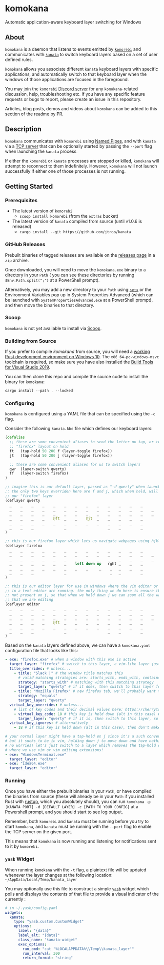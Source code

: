 # komokana

Automatic application-aware keyboard layer switching for Windows

## About

`komokana` is a daemon that listens to events emitted by [`komorebi`](https://github.com/LGUG2Z/komorebi) and communicates
with [`kanata`](https://github.com/jtroo/kanata) to switch keyboard layers based on a set of user defined rules.

`komokana` allows you associate different `kanata` keyboard layers with specific applications, and automatically switch
to that keyboard layer when the windows of those applications are focused in the foreground.

You may join the `komorebi` [Discord server](https://discord.gg/mGkn66PHkx) for any `komokana`-related discussion, help,
troubleshooting etc. If you have any specific feature requests or bugs to report, please create an issue in this repository.

Articles, blog posts, demos and videos about `komokana` can be added to this section of the readme by PR.

## Description

`komokana` communicates with `komorebi`
using [Named Pipes](https://docs.microsoft.com/en-us/windows/win32/ipc/named-pipes),
and with `kanata` via a [TCP server](https://en.wikipedia.org/wiki/Transmission_Control_Protocol) that can be optionally
started by passing the `--port` flag when launching the `kanata` process.

If either the `komorebi` or `kanata` processes are stopped or killed, `komokana` will attempt to reconnect to them
indefinitely. However, `komokana` will not launch successfully if either one of those processes is not running.

## Getting Started

### Prerequisites

- The latest version of `komorebi`
  - `scoop install komorebi` (from the `extras` bucket)
- The latest version of `kanata` compiled from source (until v1.0.6 is released)
  - `cargo install --git https://github.com/jtroo/kanata`

### GitHub Releases

Prebuilt binaries of tagged releases are available on the [releases page](https://github.com/LGUG2Z/komokana/releases)
in a `zip` archive.

Once downloaded, you will need to move the `komokana.exe` binary to a directory in your `Path` (
you can see these directories by running `$Env:Path.split(";")` at a PowerShell prompt).

Alternatively, you may add a new directory to your `Path`
using [`setx`](https://docs.microsoft.com/en-us/windows-server/administration/windows-commands/setx) or the Environment
Variables pop up in System Properties Advanced (which can be launched with `SystemPropertiesAdvanced.exe` at a
PowerShell prompt), and then move the binaries to that directory.

### Scoop

`komokana` is not yet available to install via [Scoop](https://scoop.sh).

### Building from Source

If you prefer to compile _komokana_ from source, you will need
a [working Rust development environment on Windows 10](https://rustup.rs/). The `x86_64-pc-windows-msvc` toolchain is
required, so make sure you have also installed
the [Build Tools for Visual Studio 2019](https://stackoverflow.com/a/55603112).

You can then clone this repo and compile the source code to install the binary for `komokana`:

```powershell
cargo install --path . --locked
```

### Configuring

`komokana` is configured using a YAML file that can be specified using the `-c` flag.

Consider the following `kanata.kbd` file which defines our keyboard layers:

```clojure
(defalias
  ;; these are some convenient aliases to send the letter on tap, or toggle the
  ;; "firefox" layout on hold
  ft   (tap-hold 50 200 f (layer-toggle firefox))
  jt   (tap-hold 50 200 j (layer-toggle firefox))

  ;; these are some convenient aliases for us to switch layers
  qwr  (layer-switch qwerty)
  ff   (layer-switch firefox)
)

;; imagine this is our default layer, passed as "-d qwerty" when launching komokana
;; the only two keys overriden here are f and j, which when held, will toggle
;; our "firefox" layer
(deflayer qwerty
  _    _    _    _    _    _    _    _    _    _    _    _    _          _    _    _
  _    _    _    _    _    _    _    _    _    _    _    _    _    _     _    _    _
  _    _    _    _    _    _    _    _    _    _    _    _    _    _     _    _    _
  _    _    _    _    @ft  _    _    @jt  _    _    _    _    _
  _    _    _    _    _    _    _    _    _    _    _    _    _               _
  _    _    _              _                   _    _         _          _    _    _
)

;; this is our firefox layer which lets us navigate webpages using hjkl
(deflayer firefox
  _    _    _    _    _    _    _    _    _    _    _    _    _          _    _    _
  _    _    _    _    _    _    _    _    _    _    _    _    _    _     _    _    _
  _    _    _    _    _    _    _    _    _    _    _    _    _    _     _    _    _
  _    _    _    _    _    _    left down up   rght _    _    _
  _    _    _    _    _    _    _    _     _    _   _    _    _               _
  _    _    _              _                    _   _         _          _    _    _
)

;; this is our editor layer for use in windows where the vim editor or vim extensions
;; in a text editor are running. the only thing we do here is ensure that the tap-hold
;; not present on j, so that when we hold down j we can zoom all the way down the file
;; that we are editing
(deflayer editor
  _    _    _    _    _    _    _    _    _    _    _    _    _          _    _    _
  _    _    _    _    _    _    _    _    _    _    _    _    _    _     _    _    _
  _    _    _    _    _    _    _    _    _    _    _    _    _    _     _    _    _
  _    _    _    _    @ft  _    _    _    _    _    _    _    _
  _    _    _    _    _    _    _    _    _    _    _    _    _               _
  _    _    _              _                   _    _         _          _    _    _
)
```

Based on the `kanata` layers defined above, we can have a `komokana.yaml` configuration file that looks like this:

```yaml
- exe: "firefox.exe" # when a window with this exe is active
  target_layer: "firefox" # switch to this layer, a vim-like layer just for browsing!
  title_overrides: # unless...
    - title: "Slack |" # the window title matches this
      # valid matching strategies are: starts_with, ends_with, contains and equals
      strategy: "starts_with" # matching with this matching strategy
      target_layer: "qwerty" # if it does, then switch to this layer for chatting
    - title: "Mozilla Firefox" # new firefox tab, we'll probably want to switch to qwerty mode to type a url!
      strategy: "equals"
      target_layer: "qwerty"
  virtual_key_overrides: # unless...
    # list of key codes and their decimal values here: https://cherrytree.at/misc/vk.htm
    - virtual_key_code: 18 # this key is held down (alt in this case) when the window becomes active
      targer_layer: "qwerty" # if it is, then switch to this layer, so that we can continue switching window focus with alt+hjkl
  virtual_key_ignores: # alternatively
    - 18 # if this key is held down (alt in this case), then don't make any layer switches

# your normal layer might have a tap-hold on j since it's a such convenient and ergonomic key
# but it sucks to be in vim, holding down j to move down and have nothing happen because of the hold...
# no worries! let's just switch to a layer which removes the tap-hold on the j when we are in windows
# where we use vim or vim editing extensions!
- exe: "WindowsTerminal.exe"
  target_layer: "editor"
- exe: "idea64.exe"
  target_layer: "editor"
```

### Running

Once you have either the prebuilt binaries in your `Path`, or have compiled the binaries from source (these will already
be in your `Path` if you installed Rust with [rustup](https://rustup.rs), which you absolutely should), you can
run `komokana -p [KANATA_PORT] -d [DEFAULT_LAYER] -c [PATH_TO_YOUR_CONFIG]` at a Powershell prompt, and you should start to see log output.

Remember, both `komorebi` and `kanata` must be running before you try to start `komokana`, and `kanata` must be running
with the `--port` flag to enable the TCP server on the given port.

This means that `komokana` is now running and listening for notifications sent to it by `komorebi`.

### `yasb` Widget

When running `komokana` with the `-t` flag, a plaintext file will be updated whenever the layer changes at the following
location: `~/AppData/Local/Temp/kanata_layer`

You may optionally use this file to construct a simple [`yasb`](https://github.com/denBot/yasb) widget which polls and
displays the contents of that file to provide a visual indicator of the currently :

```yaml
# in ~/.yasb/config.yaml
widgets:
  kanata:
    type: "yasb.custom.CustomWidget"
    options:
      label: "{data}"
      label_alt: "{data}"
      class_name: "kanata-widget"
      exec_options:
        run_cmd: "cat '%LOCALAPPDATA%\\Temp\\kanata_layer'"
        run_interval: 300
        return_format: "string"
```

